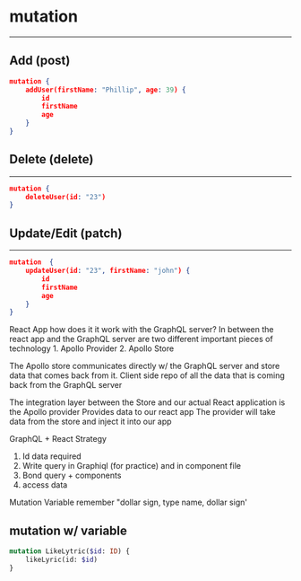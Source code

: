 

# mutation
----
## Add (post)
```JSON
mutation {
	addUser(firstName: "Phillip", age: 39) {
		id
		firstName
		age
	}
} 
```

## Delete (delete)
----
```JSON
mutation {
	deleteUser(id: "23")
}
```

## Update/Edit (patch)
----
```JSON
mutation  {
	updateUser(id: "23", firstName: "john") {
		id
		firstName
		age
	}
}
```


React App how does it it work with the GraphQL server?
	In between the react app and the GraphQL server are two different important pieces of technology
		1. Apollo Provider
		2. Apollo Store

The Apollo store communicates directly w/ the GraphQL server and store data that comes back from it.
	Client side repo of all the data that is coming back from the GraphQL server

The integration layer between the Store and our actual React application is the Apollo provider
	Provides data to our react app
	The provider will take data from the store and inject it into our app


GraphQL + React Strategy
1. Id data required
2. Write query in Graphiql (for practice) and in component file
3. Bond query + components
4. access data


Mutation Variable remember "dollar sign, type name, dollar sign'

## mutation w/ variable
```graphql
mutation LikeLytric($id: ID) {
	likeLyric(id: $id)
}
```


